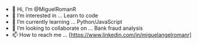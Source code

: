 - 👋 Hi, I’m @MiguelRomanR
- 👀 I’m interested in ... Learn to code
- 🌱 I’m currently learning ... Python/JavaScript
- 💞️ I’m looking to collaborate on ... Bank fraud analysis
- 📫 How to reach me ... [https://www.linkedin.com/in/miguelangelromanr]

<!---
MiguelRomanR/MiguelRomanR is a ✨ special ✨ repository because its `README.md` (this file) appears on your GitHub profile.
You can click the Preview link to take a look at your changes.
--->
